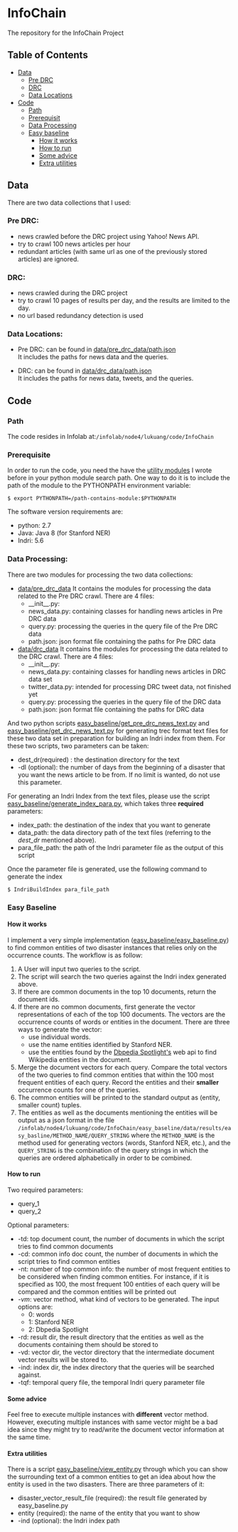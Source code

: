 # InfoChain

The repository for the InfoChain Project

## Table of Contents
  - [Data](#data)
    - [Pre DRC](#pre-drc)
    - [DRC](#drc)
    - [Data Locations](#data-locations)
  - [Code](#code)
    - [Path](#path)
    - [Prerequisit](#prerequisite)
    - [Data Processing](#data-processing)
    - [Easy baseline](#drc)
      - [How it works](#how-it-works)
      - [How to run](#how-to-run)
      - [Some advice](#some-advice)
      - [Extra utilities](#extra-utilities)
    
    
    
## Data

 There are two data collections that I used:
 ### Pre DRC:    
  * news crawled before the DRC project using Yahoo! News API.  
  * try to crawl 100 news articles per hour  
  * redundant articles (with same url as one of the previously stored articles) are ignored.
  
 ### DRC:  
  * news crawled during the DRC project
  * try to crawl 10 pages of results per day, and the results are limited to the day.
  * no url based redundancy detection is used
     
  
 ### Data Locations:  
  * Pre DRC: can be found in [data/pre_drc_data/path.json](https://github.com/lukuang/InfoChain/blob/master/data/pre_drc_data/path.json)  
      It includes the paths for news data and the queries.
      
  * DRC: can be found in [data/drc_data/path.json](https://github.com/lukuang/InfoChain/blob/master/data/drc_data/path.json)  
      It includes the paths for news data, tweets, and the queries.
  

## Code
  ### Path
  The code resides in Infolab at:```/infolab/node4/lukuang/code/InfoChain```
  
  ### Prerequisite
  In order to run the code, you need the have the [utility modules](https://github.com/lukuang/myUtility) I wrote before in   your python module search path. One way to do it is to include the path of the module to the PYTHONPATH environment variable:
  
  ```$ export PYTHONPATH=/path-contains-module:$PYTHONPATH```
  
  The software version requirements are: 
   * python: 2.7
   * Java: Java 8 (for Stanford NER)
   * Indri: 5.6
   
  ### Data Processing:  
  There are two modules for processing the two data collections:
   * [data/pre_drc_data](https://github.com/lukuang/InfoChain/blob/master/data/pre_drc_data)
     It contains the modules for processing the data related to the Pre DRC crawl. There are 4 files: 
      * \_\_init\_\_.py:  
      * news_data.py: containing classes for handling news articles in Pre DRC data 
      * query.py: processing the queries in the query file of the Pre DRC data 
      * path.json: json format file containing the paths for Pre DRC data
   * [data/drc_data](https://github.com/lukuang/InfoChain/blob/master/data/drc_data)
     It contains the modules for processing the data related to the DRC crawl. There are 4 files: 
      * \_\_init\_\_.py:  
      * news_data.py: containing classes for handling news articles in DRC data set 
      * twitter_data.py: intended for processing DRC tweet data, not finished yet 
      * query.py: processing the queries in the query file of the DRC data
      * path.json: json format file containing the paths for DRC data
      
  And two python scripts [easy_baseline/get_pre_drc_news_text.py](https://github.com/lukuang/InfoChain/blob/master/easy_baseline/get_pre_drc_news_text.py) and [easy_baseline/get_drc_news_text.py](https://github.com/lukuang/InfoChain/blob/master/easy_baseline/get_drc_news_text.py) for generating trec format text files for these two data set in preparation for building an Indri index from them. For these two scripts, two parameters can be taken:
  * dest_dr(required) : the destination directory for the text
  * -dl (optional): the number of days from the beginning of a disaster that you want the news article to be from. If no limit is wanted, do not use this parameter.
  
  For generating an Indri Index from the text files, please use the script [easy_baseline/generate_index_para.py](https://github.com/lukuang/InfoChain/blob/master/easy_baseline/generate_index_para.py), which takes three **required** parameters:  
  * index_path: the destination of the index that you want to generate  
  * data_path: the data directory path of the text files (referring to the _dest\_dr_ mentioned above).
  * para_file_path: the path of the Indri parameter file as the output of this script
  
  Once the parameter file is generated, use the following command to generate the index
  
  ```$ IndriBuildIndex para_file_path```
  
  ### Easy Baseline
  #### How it works
  I implement a very simple implementation ([easy_baseline/easy_baseline.py](https://github.com/lukuang/InfoChain/blob/master/easy_baseline/easy_baseline.py)) to find common entities of two disaster instances that relies only on the occurrence counts. The workflow is as follow:  
  1. A User will input two queries to the script.  
  2. The script will search the two queries against the Indri index generated above.  
  3. If there are common documents in the top 10 documents, return the document ids.
  4. If there are no common documents, first generate the vector representations of each of the top 100 documents. The vectors are the occurrence counts of words or entities in the document. There are three ways to generate the vector:  
      * use individual words.  
      * use the name entities identified by Stanford NER.  
      * use the entities found by the [Dbpedia Spotlight's](https://github.com/dbpedia-spotlight/dbpedia-spotlight) web api to find Wikipedia entities in the document.  
  5. Merge the document vectors for each query. Compare the total vectors of the two queries to find common entities that within the 100 most frequent entities of each query. Record the entities and their **smaller** occurrence counts for one of the queries. 
  6. The common entities will be printed to the standard output as (entity, smaller count) tuples.
  7. The entities as well as the documents mentioning the entities will be output as a json format in the file  ```/infolab/node4/lukuang/code/InfoChain/easy_baseline/data/results/easy_basline/METHOD_NAME/QUERY_STRING``` where the ```METHOD_NAME``` is the method used for generating vectors (words, Stanford NER, etc.), and the ```QUERY_STRING``` is the combination of the query strings in which the queries are ordered alphabetically in order to be combined.
  
  #### How to run
  Two required parameters:   
  * query_1  
  * query_2
    
  Optional parameters:  
  * -td: top document count, the number of documents in which the script tries to find common documents  
  * -cd: common info doc count, the number of documents in which the script tries to find common entities  
  * -nt: number of top common info: the number of most frequent entities to be considered when finding common entities. For instance, if it is specified as 100, the most frequent 100 entities of each query will be compared and the common entities will be printed out   
  * *-vm*: vector method, what kind of vectors to be generated. The input options are:  
    * 0: words  
    * 1: Stanford NER  
    * 2: Dbpedia Spotlight  
  * -rd: result dir, the result directory that the entities as well as the documents containing them should be stored to  
  * -vd: vector dir, the vector directory that the intermediate document vector results will be stored to.  
  * -ind: index dir, the index directory that the queries will be searched against.  
  * -tqf: temporal query file, the temporal Indri query parameter file
  
  #### Some advice
  Feel free to execute multiple instances with **different** vector method. However, executing multiple instances with same vector might be a bad idea since they might try to read/write the document vector information at the same time.
  
  #### Extra utilities
  There is a script [easy_baseline/view_entity.py](https://github.com/lukuang/InfoChain/blob/master/easy_baseline/view_entity.py) through which you can show the surrounding  text of a common entities to get an idea about how the entity is used in the two disasters. There are three parameters of it:  
  * disaster_vector_result_file (required): the result file generated by easy_baseline.py  
  * entity (required): the name of the entity that you want to show
  * -ind (optional): the Indri index path
  
  
  
      
      
      
  
  
  

